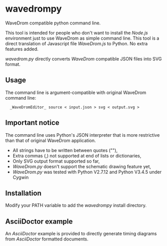 # wavedrompy
WaveDrom compatible python command line.

This tool is intended for people who don't want to install the _Node.js_ environment just to use WaveDrom as simple command line.
This tool is a direct translation of Javascript file _WaveDrom.js_ to Python. No extra features added.

_wavedrom.py_ directly converts _WaveDrom_ compatible JSON files into SVG format.

## Usage
The command line is argument-compatible with original WaveDrom command line:

```
  _WaveDromEditor_ source < input.json > svg < output.svg >
```

## Important notice

The command line uses Python's JSON interpreter that is more restrictive than that of original WaveDrom application.

 * All strings have to be written between quotes (""),
 * Extra commas (,) not supported at end of lists or dictionaries,
 * Only SVG output format supported so far,
 * _WaveDrom.py_ doesn't support the schematic drawing feature yet,
 * _WaveDrom.py_ was tested with Python V2.7.12 and Python V3.4.5 under Cygwin

## Installation

Modify your PATH variable to add the _wavedrompy_ install directory.

## AsciiDoctor example
An _AsciiDoctor_ example is provided to directly generate timing diagrams from _AsciiDoctor_ formatted documents.

